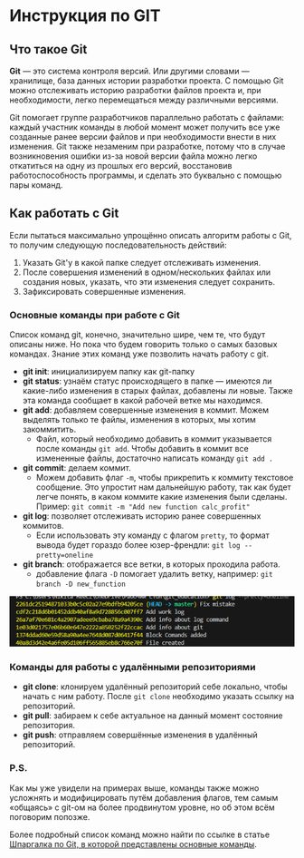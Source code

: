# Инструкция по GIT

## Что такое Git

**Git** — это система контроля версий. Или другими словами — хранилище, база данных истории разработки проекта. С помощью Git можно отслеживать историю разработки файлов проекта и, при необходимости, легко перемещаться между различными версиями. 

Git помогает группе разработчиков параллельно работать с файлами: каждый участник команды в любой момент может получить все уже созданные ранее версии файлов и при необходимости внести в них изменения. Git также незаменим при разработке, потому что в случае возникновения ошибки из-за новой версии файла можно легко откатиться на одну из прошлых его версий, восстановив работоспособность программы, и сделать это буквально с помощью пары команд. 

## Как работать с Git

Если пытаться максимально упрощённо описать алгоритм работы с Git, то получим следующую последовательность действий:

1. Указать Git'у в какой папке следует отслеживать изменения.
2. После совершения изменений в одном/нескольких файлах или создания новых, указать, что эти изменения следует сохранить. 
3. Зафиксировать совершенные изменения. 

### Основные команды при работе с Git

Список команд git, конечно, значительно шире, чем те, что будут описаны ниже. Но пока что будем говорить только о самых базовых командах. Знание этих команд уже позволить начать работу с git. 

* **git init**: инициализируем папку как git-папку
* **git status**: узнаём статус происходящего в папке — имеются ли какие-либо изменения в старых файлах, добавлены ли новые. Также эта команда сообщает в какой рабочей ветке мы находимся.
* **git add**: добавляем совершенные изменения в коммит. Можем выделять только те файлы, изменения в которых, мы хотим закоммитить. 
    - Файл, который необходимо добавить в коммит указывается после команды `git add`. Чтобы добавить в коммит все измененные файлы, достаточно написать команду `git add .`
* **git commit**: делаем коммит.
    - Можем добавить флаг `-m`, чтобы прикрепить к коммиту текстовое сообщение. Это упростит нам дальнейшую работу, так как будет легче понять, в каком коммите какие изменения были сделаны. Пример: `git commit -m "Add new function calc_profit"`
* **git log**: позволяет отслеживать историю ранее совершенных коммитов. 
    - Если использовать эту команду с флагом `pretty`, то формат вывода будет гораздо более юзер-френдли: `git log --pretty=oneline`
* **git branch**: отображается все ветки, в которых проходила работа.  
    - добавление флага `-D` помогает удалить ветку, например: `git branch -D new_function`

![Вывод информации с флагом pretty](image.png)

### Команды для работы с удалёнными репозиториями

* **git clone**: клонируем удалённый репозиторий себе локально, чтобы начать с ним работу. После `git clone` необходимо указать ссылку на репозиторий.
* **git pull**: забираем к себе актуальное на данный момент состояние репозитория. 
* **git push**: отправляем совершённые изменения в удалённый репозиторий. 

### P.S.

Как мы уже увидели на примерах выше, команды также можно усложнять и модифицировать путём добавления флагов, тем самым «общаясь» с git-ом на более продвинутом уровне, но об этом всём поговорим попозже.

Более подробный список команд можно найти по ссылке в статье [Шпаргалка по Git, в которой представлены основные команды](https://proglib.io/p/git-cheatsheet). 